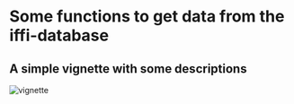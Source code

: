 # Some functions to get data from the iffi-database

## A simple vignette with some descriptions

![vignette]("https://robinkohrs.github.io/iffitoR/docs/articles/example1.html")
